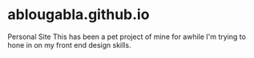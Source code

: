 # ablougabla.github.io
Personal Site
This has been a pet project of mine for awhile I'm trying to hone in on my front end design skills.
